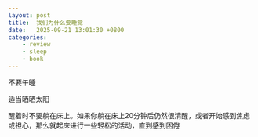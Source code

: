 ```yaml
---
layout: post
title:  我们为什么要睡觉
date:   2025-09-21 13:01:30 +0800
categories: 
    - review
    - sleep
    - book
---
```


不要午睡

适当晒晒太阳

醒着时不要躺在床上。如果你躺在床上20分钟后仍然很清醒，或者开始感到焦虑或担心，那么就起床进行一些轻松的活动，直到感到困倦